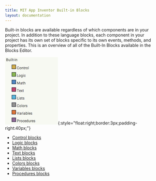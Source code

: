 ```yaml
---
title: MIT App Inventor Built-in Blocks
layout: documentation
---
```


Built-in blocks are available regardless of which components are in your project. In addition to these language blocks, each component in your project has its own set of blocks specific to its own events, methods, and properties. This is an overview of all of the Built-In Blocks available in the Blocks Editor.

![Screenshot of the built-in blocks list](images/builtin.png){:style="float:right;border:3px;padding-right:40px;"}

* [Control blocks](control.html)
* [Logic blocks](logic.html)
* [Math blocks](math.html)
* [Text blocks](text.html)
* [Lists blocks](lists.html)
* [Colors blocks](colors.html)
* [Variables blocks](variables.html)
* [Procedures blocks](procedures.html)
